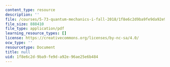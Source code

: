```yaml
---
content_type: resource
description: ''
file: /courses/5-73-quantum-mechanics-i-fall-2018/1f8e6c2d9ba9fe9da92e96ae25e6b484_MIT5_73F18_Lec5.pdf
file_size: 888410
file_type: application/pdf
learning_resource_types: []
license: https://creativecommons.org/licenses/by-nc-sa/4.0/
ocw_type: ''
resourcetype: Document
title: null
uid: 1f8e6c2d-9ba9-fe9d-a92e-96ae25e6b484
---
```

